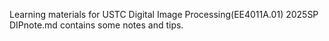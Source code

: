 Learning materials for USTC Digital Image Processing(EE4011A.01) 2025SP 
DIPnote.md contains some notes and tips.
